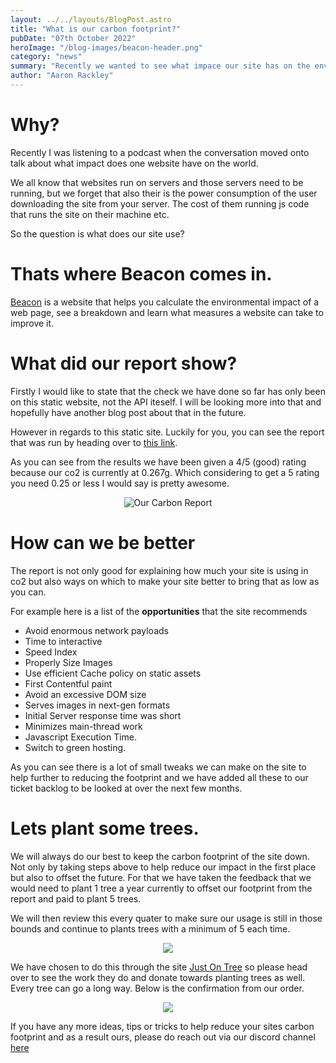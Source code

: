```yaml
---
layout: ../../layouts/BlogPost.astro
title: "What is our carbon footprint?"
pubDate: "07th October 2022"
heroImage: "/blog-images/beacon-header.png"
category: "news"
summary: "Recently we wanted to see what impace our site has on the environment"
author: "Aaron Rackley"
---
```


# Why?

Recently I was listening to a podcast when the conversation moved onto talk about what impact does one website have on the world.

We all know that websites run on servers and those servers need to be running, but we forget that also their is the power consumption of the user downloading the site from your server. The cost of them running js code that runs the site on their machine etc. 

So the question is what does our site use?

# Thats where Beacon comes in.

[Beacon]('https://digitalbeacon.co/') is a website that helps you calculate the environmental impact of a web page, see a breakdown and learn what measures a website can take to improve it. 

# What did our report show?

Firstly I would like to state that the check we have done so far has only been on this static website, not the API iteself. I will be looking more into that and hopefully have another blog post about that in the future. 

However in regards to this static site. Luckily for you, you can see the report that was run by heading over to [this link]('https://digitalbeacon.co/report/mocked-api-dev').

As you can see from the results we have been given a 4/5 (good) rating because our co2 is currently at 0.267g. Which considering to get a 5 rating you need 0.25 or less I would say is pretty awesome. 

<div style="text-align: center" class="mt-8 mb-8">
    <img alt="Our Carbon Report" src="/blog-images/beacon-large.png" class="m-auto" />
</div>

# How can we be better

The report is not only good for explaining how much your site is using in co2 but also ways on which to make your site better to bring that as low as you can.

For example here is a list of the **opportunities** that the site recommends

- Avoid enormous network payloads
- Time to interactive
- Speed Index
- Properly Size Images
- Use efficient Cache policy on static assets
- First Contentful paint
- Avoid an excessive DOM size
- Serves images in next-gen formats
- Initial Server response time was short
- Minimizes main-thread work
- Javascript Execution Time.
- Switch to green hosting.

As you can see there is a lot of small tweaks we can make on the site to help further to reducing the footprint and we have added all these to our ticket backlog to be looked at over the next few months.

# Lets plant some trees.

We will always do our best to keep the carbon footprint of the site down. Not only by taking steps above to help reduce our impact in the first place but also to offset the future. For that we have taken the feedback that we would need to plant 1 tree a year currently to offset our footprint from the report and paid to plant 5 trees.

We will then review this every quater to make sure our usage is still in those bounds and continue to plants trees with a minimum of 5 each time.

<div style="text-align: center" class="mt-8 mb-8">
    <img src="/blog-images/jot-logo-line-colour.png" class="m-auto" />
</div>

We have chosen to do this through the site [Just On Tree]('https://www.justonetree.life/our-impact.html') so please head over to see the work they do and donate towards planting trees as well. Every tree can go a long way. Below is the confirmation from our order.

<div style="text-align: center" class="mt-8 mb-8">
    <img src="/blog-images/donation-tree.png" class="m-auto" />
</div>


If you have any more ideas, tips or tricks to help reduce your sites carbon footprint and as a result ours, please do reach out via our discord channel [here]('https://discord.gg/6UaxgtsM')